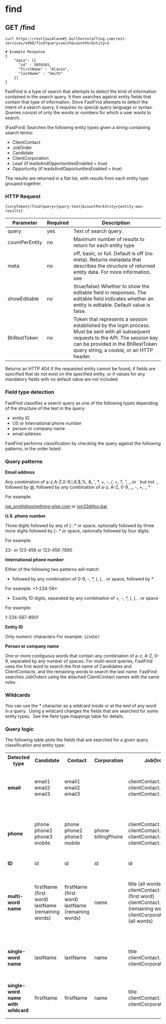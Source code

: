 
# find

## <span class="tag">GET</span> /find

``` shell
curl https://rest{swimlane#}.bullhornstaffing.com/rest-services/e999/find?query=smith&countPerEntity=3

# Example Response
{
    "data": [{
      "id" : 5059165,
      "firstName" : "Alanzo",
      "lastName" : "Smith"
    }]
}
```

FastFind is a type of search that attempts to detect the kind of information contained in the search query. It then searches against entity fields that contain that type of information. Since FastFind attempts to detect the intent of a search query, it requires no special query language or syntax. Queries consist of only the words or numbers for which a user wants to search.

(FastFind) Searches the following entity types given a string containing search terms:

*   ClientContact
*   JobOrder
*   Candidate
*   ClientCorporation
*   Lead (if leadsAndOpportunitiesEnabled = true)
*   Opportunity (if leadsAndOpportunitiesEnabled = true)

The results are returned in a flat list, with results from each entity type grouped together.

### HTTP Request

`{corpToken}/find?query={query-text}&countPerEntity={entity-max-results}`

Parameter | Required | Description
------ | -------- | -----
query | yes | Text of search query.
countPerEntity | no | Maximum number of results to return for each entity type
meta | no | off, basic, or full. Default is off (no meta). Returns metadata that describes the structure of returned entity data. For more information, see
showEditable | no | (true/false) Whether to show the editable field in responses. The editable field indicates whether an entity is editable. Default value is false.
BhRestToken | no | Token that represents a session established by the login process. Must be sent with all subsequent requests to the API. The session key can be provided in the BhRestToken query string, a cookie, or an HTTP header.

<aside class="warning">Returns an HTTP 404 if the requested entity cannot be found, if fields are specified that do not exist on the specified entity, or if values for any mandatory fields with no default value are not included.</aside>

### Field type detection

FastFind classifies a search query as one of the following types depending of the structure of the text in the query:

*   entity ID
*   US or International phone number
*   person or company name
*   email address

FastFind performs classification by checking the query against the following patterns, in the order listed:

### Query patterns

**Email address**

Any combination of a-z,A-Z,0-9,!,#,$,%, &, ', *, +, -, /, =, ?, ^, _ or ` but not ., followed by @, followed by any combination of a-z, A-Z, 0-9, _, -, +, ., *

For example:

joe_smith@something-else.com or jon33@foo.bar

**U.S. phone number**

Three digits followed by any of [-.* or space, optionally followed by three more digits followed by [-.* or space, optionally followed by four digits.

For example:

23- or 123-456 or 123-456-7890

**International phone number**

Either of the following two patterns will match:

+ followed by any combination of 0-9, -, *, (, ), . or space, followed by *

For example: +1-234-56*

* Exactly 10 digits, separated by any combination of +, -, *, (, ), . or space  

For example:

1-234-567-8901

**Entity ID**

Only numeric characters For example: `1234567`

**Person or company name**

One or more contiguous words that contain any combination of a-z, A-Z, 0-9, separated by any number of spaces. For multi-word queries, FastFind uses the first word to search the first name of Candidates and ClientContacts, and the remaining words to search the last name. FastFind searches JobOrders using the attached ClientContact names with the same rules.

### Wildcards

You can use the * character as a wildcard inside or at the end of any word in a query.  Using a wildcard changes the fields that are searched for some entity types.  See the field type mappings table for details.

### Query logic
The following table plots the fields that are searched for a given query classification and entity type: 

<html xmlns="http://www.w3.org/1999/xhtml">
<head>
</head>
<body>
<table>
<tr class="header">
<th><strong>Detected type</strong></th>
<th><strong>Candidate</strong></th>
<th><strong>Contact</strong></th>
<th><strong>Corporation</strong></th>
<th><strong>JobOrder</strong></th>
<th><strong>Lead</strong></th>
<th><strong>Opportunity</strong></th>
</tr>
</thead>
<tr class="odd">
<td><strong>email</strong></td>
<td>email1<br />
email2<br />
email3</td>
<td>email1<br />
email2<br />
email3</td>
<td> </td>
<td>clientContact.email1<br />
clientContact.email2<br />
clientContact.email2</td>
<td><p>email1</p>
<p>email2</p>
<p>email3</p></td>
<td> </td>
</tr>
<tr class="even">
<td><strong>phone</strong></td>
<td>phone<br />
phone2<br />
phone3<br />
mobile</td>
<td>phone<br />
phone2<br />
phone3<br />
mobile</td>
<td>phone<br />
billingPhone</td>
<td>clientContact.phone<br />
clientContact.phone2<br />
clientContact.phone3<br />
clientContact.mobile</td>
<td><p> phone</p>
<p>phone2</p>
<p>phone3</p>
<p>mobile</p></td>
<td></td>
</tr>
<tr class="odd">
<td><strong>ID</strong></td>
<td>id</td>
<td>id</td>
<td>id</td>
<td>id</td>
<td>id</td>
<td>id</td>
</tr>
<tr class="even">
<td><strong>multi-word<br />
name</strong></td>
<td>firstName (first word)<br />
lastName (remaining words)</td>
<td>firstName (first word)<br />
lastName (remaining words)</td>
<td>name</td>
<td>title (all words)<br />
clientContact.firstName (first word)<br />
clientContact.lastName (remaining words)<br />
clientCorporation.name (all words)</td>
<td><p>firstName (first word)</p>
<p>middleName(second word, if 3 words)</p>
<p>lastName(second word, 3rd word if 3 words)</p></td>
<td><p>title (all words)</p>
<p>clientContact.firstName (first word)</p>
<p>clientContact.lastName (remaining words)</p>
<p>clientCoporation.name (all words)</p></td>
</tr>
<tr class="odd">
<td><strong>single-word<br />
name</strong></td>
<td>lastName</td>
<td>lastName</td>
<td>name</td>
<td>title<br />
clientContact.lastName<br />
clientCorporation.name</td>
<td>lastName</td>
<td><p>title</p>
<p>clientContact.lastName</p>
<p>clientCorporation.name</p></td>
</tr>
<tr class="even">
<td><strong>single-word<br />
name with wildcard</strong></td>
<td>firstName</td>
<td>firstName</td>
<td>name</td>
<td>title<br />
clientContact.firstName<br />
clientCorporation.name</td>
<td>firstName</td>
<td><p>title</p>
<p>clientContact.firstName</p>
<p>clientCorporation.name</p></td>
</tr>
</table>
</body>
</html>

